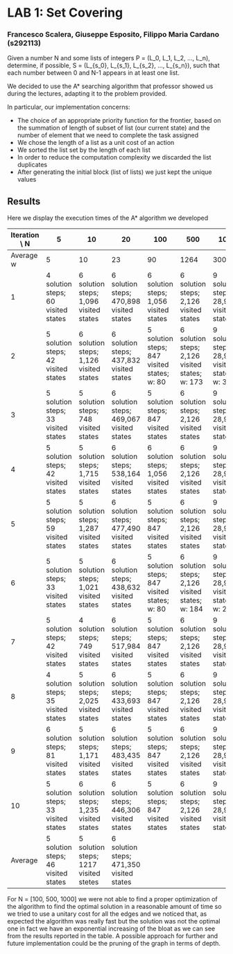 # LAB 1: Set Covering
### Francesco Scalera, Giuseppe Esposito, Filippo Maria Cardano (s292113)

Given a number N and some lists of integers P = (L_0, L_1, L_2, ..., L_n),
determine, if possible, S = (L_{s_0}, L_{s_1}, L_{s_2}, ..., L_{s_n}),
such that each number between 0 and N-1 appears in at least one list.

We decided to use the A* searching algorithm that professor showed us during the lectures,
adapting it to the problem provided.

In particular, our implementation concerns:
 - The choice of an appropriate priority function for the frontier,
   based on the summation of length of subset of list (our current state) and the number of element that we need to complete the task assigned
 - We chose the length of a list as a unit cost of an action
 - We sorted the list set by the length of each list
 - In order to reduce the computation complexity we discarded the list duplicates
 - After generating the initial block (list of lists) we just kept the unique values 

## Results

Here we display the execution times of the A* algorithm we developed

| **Iteration \ N** | **5** | **10** | **20** | **100**           | **500**           | **1000**          |
|-------------------|-------|--------|--------|-------------------|-------------------|-------------------|
|  Average w                 | 5     | 10     | 23     | 90 | 1264 | 300,470 |
| 1                 | 4 solution steps; 60 visited states   | 6 solution steps; 1,096 visited states   | 6 solution steps; 470,898 visited states   |6 solution steps; 1,056 visited states|6 solution steps; 2,126 visited states| 9 solution steps; 28,925 visited states| 
| 2                 | 5 solution steps; 42 visited states   | 6 solution steps; 1,126 visited states    | 6 solution steps; 437,832 visited states   |5 solution steps; 847 visited states; w: 80|6 solution steps; 2,126 visited states; w: 173|9 solution steps; 28,925 visited states; w: 3077|
| 3                 | 5 solution steps; 33 visited states   | 5 solution steps; 748 visited states    | 6 solution steps; 469,067 visited states   |5 solution steps; 847 visited states|6 solution steps; 2,126 visited states|9 solution steps; 28,925 visited states|
| 4                 | 5 solution steps; 42 visited states   | 5 solution steps; 1,715 visited states    | 6 solution steps; 538,164 visited states   |6 solution steps; 1,056 visited states|6 solution steps; 2,126 visited states|9 solution steps; 28,925 visited states|
| 5                 | 5 solution steps; 59 visited states   | 5 solution steps; 1,287 visited states   | 6 solution steps; 477,490 visited states   |5 solution steps; 847 visited states|6 solution steps; 2,126 visited states|9 solution steps; 28,925 visited states|
| 6                 | 5 solution steps; 33 visited states   | 5 solution steps; 1,021 visited states    | 6 solution steps; 438,632 visited states   |5 solution steps; 847 visited states; w: 80|6 solution steps; 2,126 visited states; w: 184|9 solution steps; 28,925 visited states; w: 2954|
| 7                 | 5 solution steps; 42 visited states   | 4 solution steps; 749 visited states    | 6 solution steps; 517,984 visited states   |                   5 solution steps; 847 visited states|6 solution steps; 2,126 visited states| 9 solution steps; 28,925 visited states|
| 8                 | 4 solution steps; 35 visited states   | 5 solution steps; 2,025 visited states   | 6 solution steps; 433,693 visited states   |                   5 solution steps; 847 visited states|6 solution steps; 2,126 visited states|9 solution steps; 28,925 visited states|
| 9                 | 6 solution steps; 81 visited states   | 5 solution steps; 1,171 visited states    | 6 solution steps; 483,435 visited states   |                   5 solution steps; 847 visited states| 6 solution steps; 2,126 visited states|9 solution steps; 28,925 visited states|
| 10                | 5 solution steps; 33 visited states   | 6 solution steps; 1,235 visited states    | 6 solution steps; 446,306 visited states   |5 solution steps; 847 visited states| 6 solution steps; 2,126 visited states|9 solution steps; 28,925 visited states|
| Average           | 5 solution steps; 46 visited states   | 5 solution steps; 1217 visited stetes    | 6 solution steps; 471,350 visited states  |                   |                   |                   |

For N = [100, 500, 1000] we were not able to find a proper optimization of the algorithm to find the optimal solution in a reasonable amount of time so we tried to use a unitary cost for all the edges and we noticed that, as expected the algorithm was really fast but the solution was not the optimal one in fact we have an exponential increasing of the bloat as we can see from the results reported in the table. A possible approach for further and future implementation could be the pruning of the graph in terms of depth. 

